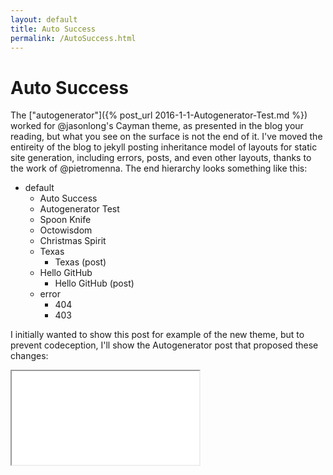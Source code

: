 ```yaml
---
layout: default
title: Auto Success
permalink: /AutoSuccess.html
---
```


# Auto Success
The ["autogenerator"]({% post_url 2016-1-1-Autogenerator-Test.md %}) worked for @jasonlong's Cayman theme, as presented in the blog your reading, but what you see on the surface is not the end of it. I've moved the entireity of the blog to jekyll posting inheritance model of layouts for static site generation, including errors, posts, and even other layouts, thanks to the work of @pietromenna. The end hierarchy looks something like this:
- default
  - Auto Success
  - Autogenerator Test
  - Spoon Knife
  - Octowisdom
  - Christmas Spirit
  - Texas
    - Texas \(post\)
  - Hello GitHub
    - Hello GitHub \(post\)
  - error
    - 404
    - 403

I initially wanted to show this post for example of the new theme, but to prevent codeception, I'll show the Autogenerator post that proposed these changes:

<iframe src="{% 2016-1-1-Autogenerator-Test.md %}"></iframe>
